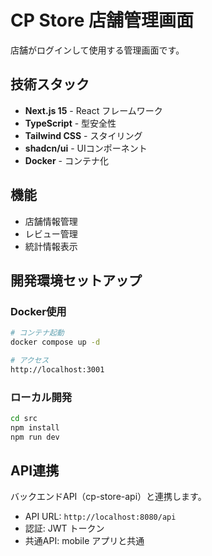 # CP Store 店舗管理画面

店舗がログインして使用する管理画面です。

## 技術スタック

- **Next.js 15** - React フレームワーク
- **TypeScript** - 型安全性
- **Tailwind CSS** - スタイリング
- **shadcn/ui** - UIコンポーネント
- **Docker** - コンテナ化

## 機能

- 店舗情報管理
- レビュー管理
- 統計情報表示

## 開発環境セットアップ

### Docker使用

```bash
# コンテナ起動
docker compose up -d

# アクセス
http://localhost:3001
```

### ローカル開発

```bash
cd src
npm install
npm run dev
```

## API連携

バックエンドAPI（cp-store-api）と連携します。

- API URL: `http://localhost:8080/api`
- 認証: JWT トークン
- 共通API: mobile アプリと共通
